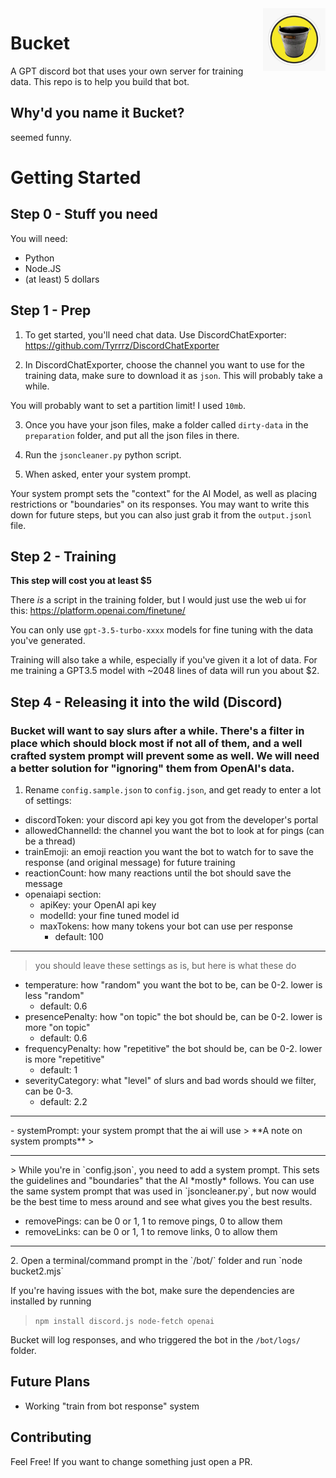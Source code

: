 <img src='bucket.jpg' width='100' align="right">

# Bucket

A GPT discord bot that uses your own server for training data. This repo is to help you build that bot.

## Why'd you name it Bucket?
seemed funny.

# Getting Started

## Step 0 - Stuff you need
You will need:
- Python
- Node.JS
- (at least) 5 dollars

## Step 1 - Prep
  1. To get started, you'll need chat data. Use DiscordChatExporter: https://github.com/Tyrrrz/DiscordChatExporter

  2. In DiscordChatExporter, choose the channel you want to use for the training data, make sure to download it as `json`. This will probably take a while.

 You will probably want to set a partition limit! I used `10mb`.

  3. Once you have your json files, make a folder called `dirty-data` in the `preparation` folder, and put all the json files in there.

  4. Run the `jsoncleaner.py` python script.

  5. When asked, enter your system prompt. 
  
  Your system prompt sets the "context" for the AI Model, as well as placing restrictions or "boundaries" on its responses. You may want to write this down for future steps, but you can also just grab it from the `output.jsonl` file.


## Step 2 - Training
**This step will cost you at least $5**

There *is* a script in the training folder, but I would just use the web ui for this: https://platform.openai.com/finetune/

You can only use `gpt-3.5-turbo-xxxx` models for fine tuning with the data you've generated.

Training will also take a while, especially if you've given it a lot of data. For me training a GPT3.5 model with ~2048 lines of data will run you about $2.



## Step 4 - Releasing it into the wild (Discord)

### Bucket will want to say slurs after a while. There's a filter in place which should block most if not all of them, and a well crafted system prompt will prevent some as well. We will need a better solution for "ignoring" them from OpenAI's data.

1. Rename `config.sample.json` to `config.json`, and get ready to enter a lot of settings:

- discordToken: your discord api key you got from the developer's portal
- allowedChannelId: the channel you want the bot to look at for pings (can be a thread)
- trainEmoji: an emoji reaction you want the bot to watch for to save the response (and original message) for future training
- reactionCount: how many reactions until the bot should save the message
- openaiapi section:
  - apiKey: your OpenAI api key
  - modelId: your fine tuned model id
  - maxTokens: how many tokens your bot can use per response
    - default: 100
<hr>

  > you should leave these settings as is, but here is what these do
  - temperature: how "random" you want the bot to be, can be 0-2. lower is less "random"
    - default: 0.6
  - presencePenalty: how "on topic" the bot should be, can be 0-2. lower is more "on topic"
    - default: 0.6
  - frequencyPenalty: how "repetitive" the bot should be, can be 0-2. lower is more "repetitive"
    - default: 1
  - severityCategory: what "level" of slurs and bad words should we filter, can be 0-3.
    - default: 2.2
  <hr>
- systemPrompt: your system prompt that the ai will use
    > **A note on system prompts**
    > <hr>
    > While you're in `config.json`, you need to add a system prompt. This sets the guidelines and "boundaries" that the AI *mostly* follows. You can use the same system prompt that was used in `jsoncleaner.py`, but now would be the best time to mess around and see what gives you the best results. 

- removePings: can be 0 or 1, 1 to remove pings, 0 to allow them
- removeLinks: can be 0 or 1, 1 to remove links, 0 to allow them
<hr>
2. Open a terminal/command prompt in the `/bot/` folder and run `node bucket2.mjs`

If you're having issues with the bot, make sure the dependencies are installed by running

> `npm install discord.js node-fetch openai`

Bucket will log responses, and who triggered the bot in the `/bot/logs/` folder. 

## Future Plans
- Working "train from bot response" system

## Contributing
Feel Free! If you want to change something just open a PR.
